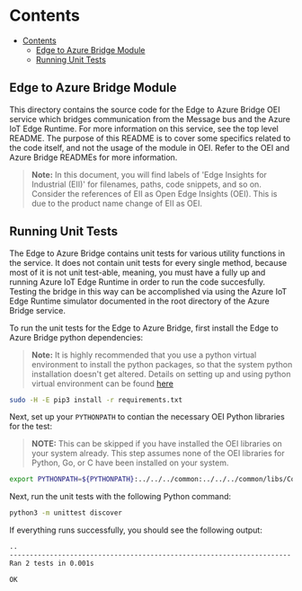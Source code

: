 # Contents

- [Contents](#contents)
  - [Edge to Azure Bridge Module](#edge-to-azure-bridge-module)
  - [Running Unit Tests](#running-unit-tests)

## Edge to Azure Bridge Module

This directory contains the source code for the Edge to Azure Bridge OEI service which bridges communication from the Message bus and the Azure IoT Edge Runtime. For more information on this service, see the top level README. The purpose of this README is to cover some specifics related to the code itself, and not the usage of the module in OEI. Refer to the OEI and Azure Bridge READMEs for more information.

>**Note:** In this document, you will find labels of 'Edge Insights for Industrial (EII)' for filenames, paths, code snippets, and so on. Consider the references of EII as Open Edge Insights (OEI). This is due to the product name change of EII as OEI.

## Running Unit Tests

The Edge to Azure Bridge contains unit tests for various utility functions in the service. It does not contain unit tests for every single method, because most of it is not unit test-able, meaning, you must have a fully up and running Azure IoT Edge Runtime in order to run the code succesfully. Testing the bridge in this way can be accomplished via using the Azure IoT Edge Runtime simulator documented in the root directory of the Azure Bridge service.

To run the unit tests for the Edge to Azure Bridge, first install the Edge to Azure Bridge python dependencies:

>**Note:** It is highly recommended that you use a python virtual environment to install the python packages, so that the system python installation doesn't get altered. Details on setting up and using python virtual environment can be found [here](https://www.geeksforgeeks.org/python-virtual-environment/)

 ```sh
 sudo -H -E pip3 install -r requirements.txt
 ```

Next, set up your `PYTHONPATH` to contian the necessary OEI Python libraries for the test:

> **NOTE:** This can be skipped if you have installed the OEI libraries on your system already. This step assumes none of the OEI libraries for Python, Go, or C have been installed on your system.

```sh
export PYTHONPATH=${PYTHONPATH}:../../../common:../../../common/libs/ConfigManager/python
```

Next, run the unit tests with the following Python command:

```sh
python3 -m unittest discover
```

If everything runs successfully, you should see the following output:

```sh
..
----------------------------------------------------------------------
Ran 2 tests in 0.001s

OK
```